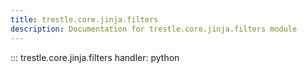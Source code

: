 ```yaml
---
title: trestle.core.jinja.filters
description: Documentation for trestle.core.jinja.filters module
---
```


::: trestle.core.jinja.filters
handler: python
